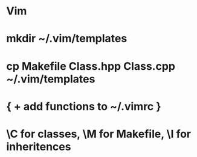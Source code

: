 # Vim

# mkdir ~/.vim/templates
# cp Makefile Class.hpp Class.cpp ~/.vim/templates
# { + add functions to ~/.vimrc }

# \C for classes, \M for Makefile, \I for inheritences
